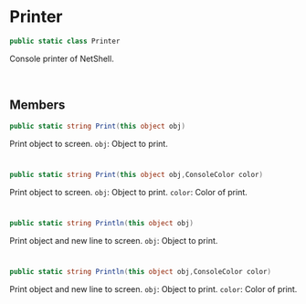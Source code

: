 # Printer

```csharp
public static class Printer
```

Console printer of NetShell.

<br>

## Members

```csharp
public static string Print(this object obj)
```
Print object to screen.
``obj``: Object to print.

# 

```csharp
public static string Print(this object obj,ConsoleColor color)
```
Print object to screen.
``obj``: Object to print.
``color``: Color of print.


# 

```csharp
public static string Println(this object obj)
```
Print object and new line to screen.
``obj``: Object to print.

# 

```csharp
public static string Println(this object obj,ConsoleColor color)
```
Print object and new line to screen.
``obj``: Object to print.
``color``: Color of print.
